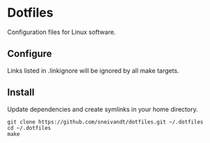 # Dotfiles

Configuration files for Linux software.

## Configure

Links listed in .linkignore will be ignored by all make targets.

## Install

Update dependencies and create symlinks in your home directory.

    git clone https://github.com/sneivandt/dotfiles.git ~/.dotfiles
    cd ~/.dotfiles
    make
